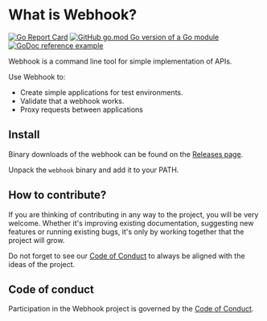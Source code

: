 # What is Webhook?

[![Go Report Card](https://goreportcard.com/badge/github.com/otoru/webhook)](https://goreportcard.com/report/github.com/otoru/webhook)
[![GitHub go.mod Go version of a Go module](https://img.shields.io/github/go-mod/go-version/otoru/webhook.svg)](https://github.com/otoru/webhook)
[![GoDoc reference example](https://img.shields.io/badge/godoc-reference-blue.svg)](https://godoc.org/github.com/otoru/webhook)

Webhook is a command line tool for simple implementation of APIs.

Use Webhook to:

- Create simple applications for test environments.
- Validate that a webhook works.
- Proxy requests between applications

## Install

Binary downloads of the webhook can be found on the [Releases page][1].

Unpack the `webhook` binary and add it to your PATH.

## How to contribute?

If you are thinking of contributing in any way to the project, you will be very welcome. Whether it's improving existing documentation, suggesting new features or running existing bugs, it's only by working together that the project will grow.

Do not forget to see our [Code of Conduct][3] to always be aligned with the ideas of the project.

## Code of conduct

Participation in the Webhook project is governed by the [Code of Conduct][4].

[1]: https://github.com/Otoru/Webhook/releases
[3]: https://github.com/Otoru/Webhook/blob/master/CODE_OF_CONDUCT.md
[4]: https://github.com/Otoru/Webhook/blob/main/CODE_OF_CONDUCT.md
